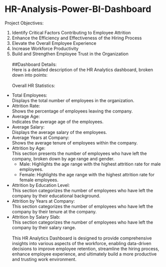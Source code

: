 # HR-Analysis-Power-BI-Dashboard
Project Objectives:<br>
1.	Identify Critical Factors Contributing to Employee Attrition
2.	Enhance the Efficiency and Effectiveness of the Hiring Process
3.	Elevate the Overall Employee Experience
4.	Increase Workforce Productivity
5.	Build and Strengthen Employee Trust in the Organization<br>
<br>##Dashboard Details:  <br> Here is a detailed description of the HR Analytics dashboard, broken down into points:
<br><br>Overall HR Statistics:<br>
* Total Employees:<br>
  Displays the total number of employees in the organization.<br>
* Attrition Rate:<br>
  Shows the percentage of employees leaving the company.<br>
* Average Age:<br>
  Indicates the average age of the employees.<br>
* Average Salary:<br>
  Displays the average salary of the employees.<br>
* Average Years at Company:<br>
  Shows the average tenure of employees within the company.<br>
* Attrition by Age:<br>
  This section presents the number of employees who have left the company, broken down by age range and gender.<br>
   * Male: Highlights the age range with the highest attrition rate for male employees.<br>
   * Female: Highlights the age range with the highest attrition rate for female employees.<br>
* Attrition by Education Level:<br>
   This section categorizes the number of employees who have left the company by their educational background.
* Attrition by Years at Company:<br>
   This section categorizes the number of employees who have left the company by their tenure at the company.
* Attrition by Salary Slab:<br>
  This section categorizes the number of employees who have left the company by their salary range.
<br><br>This HR Analytics Dashboard is designed to provide comprehensive insights into various aspects of the workforce, enabling data-driven decisions to improve employee retention, streamline the hiring process, enhance employee experience, and ultimately build a more productive and trusting work environment.

